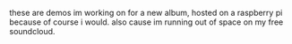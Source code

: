 these are demos im working on for a new album, hosted on a raspberry pi because of course i would. 
also cause im running out of space on my free soundcloud.

